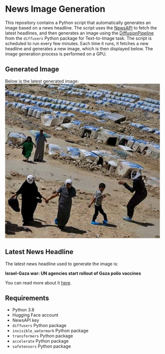 # News Image Generation
This repository contains a Python script that automatically generates an image based on a news headline. The script uses the [NewsAPI](https://newsapi.org/) to fetch the latest headlines, and then generates an image using the [DiffusionPipeline](https://github.com/huggingface/diffusers) from the `diffusers` Python package for Text-to-Image task.
The script is scheduled to run every few minutes. Each time it runs, it fetches a new headline and generates a new image, which is then displayed below. The image generation process is performed on a GPU.

## Generated Image
Below is the latest generated image:
![Generated Image](image.png)

## Latest News Headline
The latest news headline used to generate the image is:

**Israel-Gaza war: UN agencies start rollout of Gaza polio vaccines**

You can read more about it [here](https://news.google.com/rss/articles/CBMiWkFVX3lxTE5EOXdNU3dIVUVIS0U0S3JrQXB4WEhxR2xzbFB3LVRGTS03Nmt1VFlMMWVkaXcyUzNweGF0VXJHRzdIMHprNE1Ja21CT0t2VmxTZW5wWFJJSXZIUdIBX0FVX3lxTE1PclV4M2Nxb3dXWFZ5Vngxc2xGaWpFSTc5WjFzMWVtckFiNVctajNXNFh3ZmItUWoySzRXSHNMRVlydUdZS25vZXRzeC1JTmYwRzM3VU5vajZNRXJIR1Yw?oc=5).

## Requirements
- Python 3.8
- Hugging Face account
- NewsAPI key
- `diffusers` Python package
- `invisible_watermark` Python package
- `transformers` Python package
- `accelerate` Python package
- `safetensors` Python package
